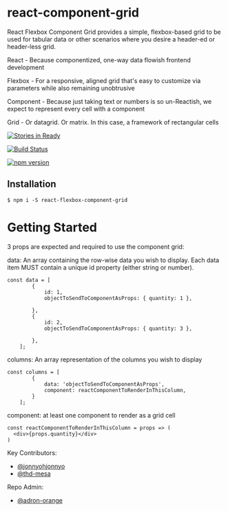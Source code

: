# react-component-grid
React Flexbox Component Grid provides a simple, flexbox-based grid to be used for tabular data or other scenarios where you desire a header-ed or header-less grid.

React - Because componentized, one-way data flowish frontend development

Flexbox - For a responsive, aligned grid that's easy to customize via parameters while also remaining unobtrusive

Component - Because just taking text or numbers is so un-Reactish, we expect to represent every cell with a component

Grid - Or datagrid. Or matrix. In this case, a framework of rectangular cells

[![Stories in Ready](https://badge.waffle.io/homedepot/react-component-grid.png?label=ready&title=Ready)](https://waffle.io/homedepot/react-component-grid)

[![Build Status](https://travis-ci.org/homedepot/react-component-grid.svg?branch=master)](https://travis-ci.org/homedepot/react-component-grid)

[![npm version](https://img.shields.io/npm/v/react-flexbox-component-grid.svg?style=flat)](https://www.npmjs.com/package/react-flexbox-component-grid)


## Installation

```
$ npm i -S react-flexbox-component-grid
```

# Getting Started

3 props are expected and required to use the component grid:

data: An array containing the row-wise data you wish to display. Each data item MUST contain a unique id property (either string or number).
```
const data = [
        {
            id: 1,
            objectToSendToComponentAsProps: { quantity: 1 },
            
        },
        {
            id: 2,
            objectToSendToComponentAsProps: { quantity: 3 },
            
        },
    ];
```
columns: An array representation of the columns you wish to display
```
const columns = [
        {
            data: 'objectToSendToComponentAsProps',
            component: reactComponentToRenderInThisColumn,
        }
    ];
```
component: at least one component to render as a grid cell
```
const reactComponentToRenderInThisColumn = props => (
  <div>{props.quantity}</div>
)
```

Key Contributors:

* [@jonnyohjonnyo](https://github.com/jonnyohjonnyo)
* [@thd-mesa](https://github.com/thd-mesa)

Repo Admin:

* [@adron-orange](https://github.com/adron-orange)
